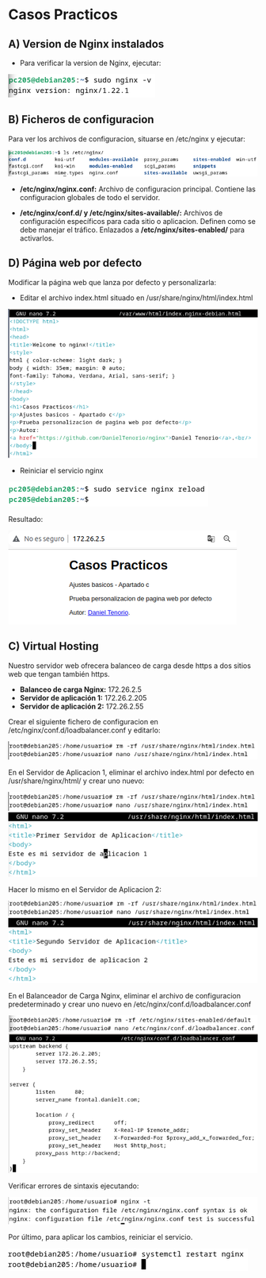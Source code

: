 # Casos Practicos

## A) Version de Nginx instalados

- Para verificar la version de Nginx, ejecutar:

![image](/img/practica1.png)


## B) Ficheros de configuracion

Para ver los archivos de configuracion, situarse en /etc/nginx y ejecutar:

![image](/img/practica2.png)

- **/etc/nginx/nginx.conf:** Archivo de configuracion principal. Contiene las configuracion globales de todo el servidor.

- **/etc/nginx/conf.d/ y /etc/nginx/sites-available/:** Archivos de configuración específicos para cada sitio o aplicacion. Definen como se debe manejar el tráfico. Enlazados a **/etc/nginx/sites-enabled/** para activarlos.


## D) Página web por defecto

Modificar la página web que lanza por defecto y personalizarla:

- Editar el archivo index.html situado en /usr/share/nginx/html/index.html

![image](/img/practica3.png)

- Reiniciar el servicio nginx

![image](/img/practica4.png)

Resultado:

![image](/img/practica5.png)

## C) Virtual Hosting

Nuestro servidor web ofrecera balanceo de carga desde https a dos sitios web que tengan también https.

- **Balanceo de carga Nginx:** 172.26.2.5
- **Servidor de aplicación 1:** 172.26.2.205
- **Servidor de aplicación 2:** 172.26.2.55

Crear el siguiente fichero de configuracion en /etc/nginx/conf.d/loadbalancer.conf y editarlo:

![image](/img/practica6.png)

En el Servidor de Aplicacion 1, eliminar el archivo index.html por defecto en /usr/share/nginx/html/ y crear uno nuevo:

![image](/img/practica6.png)
![image](/img/practica7.png)

Hacer lo mismo en el Servidor de Aplicacion 2:

![image](/img/practica8.png)
![image](/img/practica9.png)

En el Balanceador de Carga Nginx, eliminar el archivo de configuracion predeterminado y crear uno nuevo en /etc/nginx/conf.d/loadbalancer.conf

![image](/img/practica10.png)
![image](/img/practica11.png)

Verificar errores de sintaxis ejecutando:

![image](/img/practica12.png)

Por último, para aplicar los cambios, reiniciar el servicio.

![image](/img/practica13.png)
